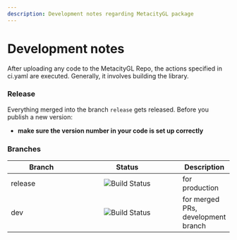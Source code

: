 ```yaml
---
description: Development notes regarding MetacityGL package
---
```


# Development notes

After uploading any code to the MetacityGL Repo, the actions specified in ci.yaml are executed. Generally, it involves building the library.

### Release

Everything merged into the branch `release` gets released. Before you publish a new version:

* **make sure the version number in your code is set up correctly**

### Branches

<table><thead><tr><th width="138.33333333333331">Branch</th><th width="219" align="center">Status</th><th>Description</th></tr></thead><tbody><tr><td>release</td><td align="center"><img src="https://github.com/MetacitySuite/MetacityGL/workflows/MetacityGL%20CI/badge.svg?branch=release" alt="Build Status"></td><td>for production</td></tr><tr><td>dev</td><td align="center"><img src="https://github.com/MetacitySuite/MetacityGL/workflows/MetacityGL%20CI/badge.svg?branch=dev" alt="Build Status"></td><td>for merged PRs, development branch</td></tr></tbody></table>

